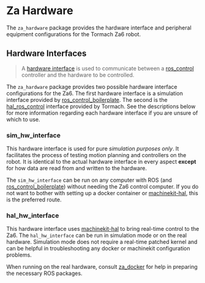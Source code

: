 # Za Hardware

The `za_hardware` package provides the hardware interface and peripheral
equipment configurations for the Tormach Za6 robot. 

## Hardware Interfaces
> A [hardware interface](https://github.com/ros-controls/ros_control/wiki/hardware_interface) 
is used to communicate between a [ros_control](https://github.com/ros-controls/ros_control)
controller and the hardware to be controlled. 

The `za_hardware` package provides two possible hardware interface
configurations for the Za6. The first hardware interface is a simulation
interface provided by
[ros_control_boilerplate](https://github.com/PickNikRobotics/ros_control_boilerplate/tree/noetic-devel).
The second is the [hal_ros_control](https://github.com/tormach/hal_ros_control)
interface provided by Tormach. See the descriptions below for more information
regarding each hardware interface if you are unsure of which to use.  

### sim_hw_interface

This hardware interface is used for pure *simulation purposes only*. It
facilitates the process of testing motion planning and controllers on the robot.
It is identical to the actual hardware interface in every aspect **except** for
how data are read from and written to the hardware.

The `sim_hw_interface` can be run on any computer with ROS (and
[ros_control_boilerplate](https://github.com/PickNikRobotics/ros_control_boilerplate))
without needing the Za6 control computer. If you do not want to bother with
setting up a docker container or
[machinekit-hal](https://github.com/machinekit/machinekit-hal), this is the
preferred route.

### hal_hw_interface

This hardware interface uses
[machinekit-hal](https://github.com/machinekit/machinekit-hal) to bring
real-time control to the Za6. The `hal_hw_interface` can be run in simulation
mode or on the real hardware. Simulation mode does not require a real-time
patched kernel and can be helpful in troubleshooting any docker or machinekit
configuration problems. 

When running on the real hardware, consult
[za_docker](https://github.com/alexarbogast/za_docker) for help in preparing 
the necessary ROS packages.
